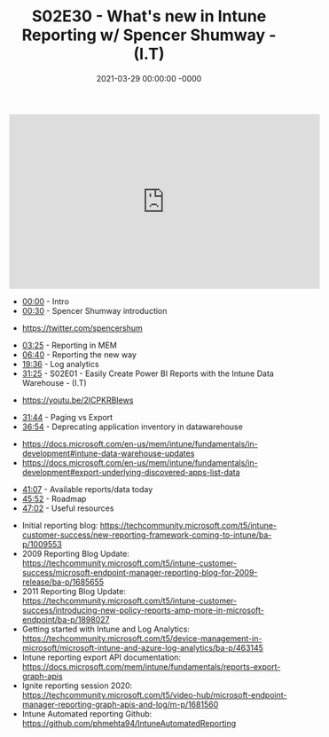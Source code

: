 ﻿---
layout: post
title: "S02E30 - What's new in Intune Reporting w/ Spencer Shumway - (I.T)"
date: 2021-03-29 00:00:00 -0000
categories:
---

<iframe loading="lazy" width="560" height="315" src="https://www.youtube.com/embed/lLNdS5ZlHoI" title="YouTube video player" frameborder="0" allow="accelerometer; autoplay; clipboard-write; encrypted-media; gyroscope; picture-in-picture" allowfullscreen></iframe>

 * [00:00](https://www.youtube.com/watch?v=lLNdS5ZlHoI&t=0s) - Intro
 * [00:30](https://www.youtube.com/watch?v=lLNdS5ZlHoI&t=30s) - Spencer Shumway introduction
- https://twitter.com/spencershum
 * [03:25](https://www.youtube.com/watch?v=lLNdS5ZlHoI&t=205s) - Reporting in MEM
 * [06:40](https://www.youtube.com/watch?v=lLNdS5ZlHoI&t=400s) - Reporting the new way
 * [19:36](https://www.youtube.com/watch?v=lLNdS5ZlHoI&t=1176s) - Log analytics
 * [31:25](https://www.youtube.com/watch?v=lLNdS5ZlHoI&t=1885s) - S02E01 - Easily Create Power BI Reports with the Intune Data Warehouse - (I.T)
- https://youtu.be/2ICPKRBIews
 * [31:44](https://www.youtube.com/watch?v=lLNdS5ZlHoI&t=1904s) - Paging vs Export
 * [36:54](https://www.youtube.com/watch?v=lLNdS5ZlHoI&t=2214s) - Deprecating application inventory in datawarehouse
- https://docs.microsoft.com/en-us/mem/intune/fundamentals/in-development#intune-data-warehouse-updates
- https://docs.microsoft.com/en-us/mem/intune/fundamentals/in-development#export-underlying-discovered-apps-list-data
 * [41:07](https://www.youtube.com/watch?v=lLNdS5ZlHoI&t=2467s) - Available reports/data today
 * [45:52](https://www.youtube.com/watch?v=lLNdS5ZlHoI&t=2752s) - Roadmap
 * [47:02](https://www.youtube.com/watch?v=lLNdS5ZlHoI&t=2822s) - Useful resources
- Initial reporting blog: https://techcommunity.microsoft.com/t5/intune-customer-success/new-reporting-framework-coming-to-intune/ba-p/1009553
- 2009 Reporting Blog Update: https://techcommunity.microsoft.com/t5/intune-customer-success/microsoft-endpoint-manager-reporting-blog-for-2009-release/ba-p/1685655
- 2011 Reporting Blog Update: https://techcommunity.microsoft.com/t5/intune-customer-success/introducing-new-policy-reports-amp-more-in-microsoft-endpoint/ba-p/1898027
- Getting started with Intune and Log Analytics: https://techcommunity.microsoft.com/t5/device-management-in-microsoft/microsoft-intune-and-azure-log-analytics/ba-p/463145
- Intune reporting export API documentation: https://docs.microsoft.com/mem/intune/fundamentals/reports-export-graph-apis
- Ignite reporting session 2020: https://techcommunity.microsoft.com/t5/video-hub/microsoft-endpoint-manager-reporting-graph-apis-and-log/m-p/1681560
- Intune Automated reporting Github: https://github.com/phmehta94/IntuneAutomatedReporting

